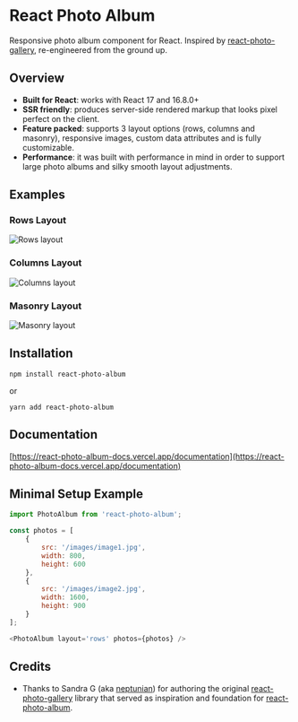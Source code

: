 # React Photo Album

Responsive photo album component for React. Inspired
by [react-photo-gallery](https://github.com/neptunian/react-photo-gallery), re-engineered from the ground up.

## Overview

- **Built for React**: works with React 17 and 16.8.0+
- **SSR friendly**: produces server-side rendered markup that looks pixel perfect on the client.
- **Feature packed**: supports 3 layout options (rows, columns and masonry), responsive images, custom data attributes
  and is fully customizable.
- **Performance**: it was built with performance in mind in order to support large photo albums and silky smooth layout
  adjustments.

## Examples

### Rows Layout

<img src="https://react-photo-album-docs.vercel.app/images/layouts/rows.png" alt="Rows layout"/>

### Columns Layout

<img src="https://react-photo-album-docs.vercel.app/images/layouts/columns.png" alt="Columns layout"/>

### Masonry Layout

<img src="https://react-photo-album-docs.vercel.app/images/layouts/masonry.png" alt="Masonry layout"/>

## Installation

```shell
npm install react-photo-album
```

or

```shell
yarn add react-photo-album
```

## Documentation

[https://react-photo-album-docs.vercel.app/documentation](https://react-photo-album-docs.vercel.app/documentation)

## Minimal Setup Example

```javascript
import PhotoAlbum from 'react-photo-album';

const photos = [
    {
        src: '/images/image1.jpg',
        width: 800,
        height: 600
    },
    {
        src: '/images/image2.jpg',
        width: 1600,
        height: 900
    }
];

<PhotoAlbum layout='rows' photos={photos} />
```

## Credits

- Thanks to Sandra G (aka [neptunian](https://github.com/neptunian)) for authoring the
  original [react-photo-gallery](https://github.com/neptunian/react-photo-gallery) library that served as inspiration
  and foundation for [react-photo-album](https://github.com/igordanchenko/react-photo-album).
